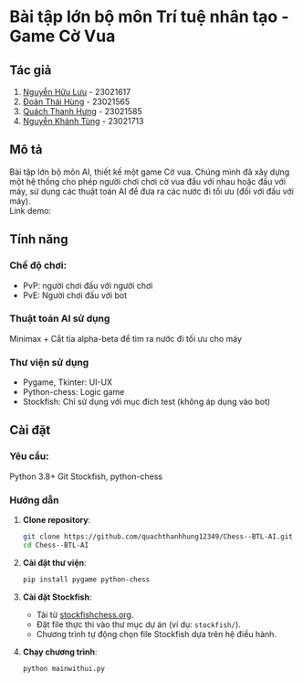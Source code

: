 # Bài tập lớn bộ môn Trí tuệ nhân tạo - Game Cờ Vua
 
## Tác giả
1. [Nguyễn Hữu Lưu](https://github.com/legendy05) - 23021617
2. [Đoàn Thái Hùng](https://github.com/TachibanaHungDoan) - 23021565
3. [Quách Thanh Hưng](https://github.com/quachthanhhung12349) - 23021585
4. [Nguyễn Khánh Tùng](https://github.com/nktung20) - 23021713

## Mô tả
Bài tập lớn bộ môn AI, thiết kế một game Cờ vua. Chúng mình đã xây dựng một hệ thống cho phép người chơi chơi cờ vua đấu với nhau hoặc đấu với máy, sử dụng các thuật toán AI để đưa ra các nước đi tối ưu (đối với đấu với máy).   
Link demo: 

## Tính năng
### Chế độ chơi:  
+ PvP: người chơi đấu với người chơi
+ PvE: Người chơi đấu với bot
### Thuật toán AI sử dụng
Minimax + Cắt tỉa alpha-beta để tìm ra nước đi tối ưu cho máy
### Thư viện sử dụng
+ Pygame, Tkinter: UI-UX
+ Python-chess: Logic game 
+ Stockfish: Chỉ sử dụng với mục đích test (không áp dụng vào bot)

## Cài đặt
### Yêu cầu:
Python 3.8+
Git
Stockfish, python-chess
### Hướng dẫn
1. **Clone repository**:
   ```bash
   git clone https://github.com/quachthanhhung12349/Chess--BTL-AI.git
   cd Chess--BTL-AI
   ```

2. **Cài đặt thư viện**:
   ```bash
   pip install pygame python-chess
   ```

3. **Cài đặt Stockfish**:
   - Tải từ [stockfishchess.org](https://stockfishchess.org/download/).  
   - Đặt file thực thi vào thư mục dự án (ví dụ: `stockfish/`).  
   - Chương trình tự động chọn file Stockfish dựa trên hệ điều hành.  

4. **Chạy chương trình**:
   ```bash
   python mainwithui.py
   ```




